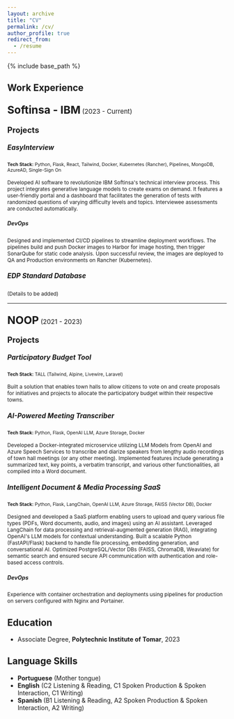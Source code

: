 ```yaml
---
layout: archive
title: "CV"
permalink: /cv/
author_profile: true
redirect_from:
  - /resume
---
```


{% include base_path %} 

## Work Experience  
### <span style="font-size: 1.5em;">**Softinsa - IBM**</span> <span style="font-size: 0.9em; font-weight: normal;">(2023 - Current)</span>  

#### <span style="font-size: 1.3em;">Projects</span>  

##### <span style="font-size: 1.1em;">**EasyInterview**</span>  
<span style="font-size: 0.75em;"><strong>Tech Stack:</strong> Python, Flask, React, Tailwind, Docker, Kubernetes (Rancher), Pipelines, MongoDB, AzureAD, Single-Sign On</span>  

<span style="font-size: 0.85em;">
Developed AI software to revolutionize IBM Softinsa's technical interview process. This project integrates generative language models to create exams on demand. It features a user-friendly portal and a dashboard that facilitates the generation of tests with randomized questions of varying difficulty levels and topics. Interviewee assessments are conducted automatically.
</span>  

##### <span style="font-size: 0.9em;">**DevOps**</span>
<span style="font-size: 0.85em;">
Designed and implemented CI/CD pipelines to streamline deployment workflows. The pipelines build and push Docker images to Harbor for image hosting, then trigger SonarQube for static code analysis. Upon successful review, the images are deployed to QA and Production environments on Rancher (Kubernetes).
</span>  

##### <span style="font-size: 1.1em;">**EDP Standard Database**</span>
<span style="font-size: 0.85em;">(Details to be added)</span>  

---

### <span style="font-size: 1.5em;">**NOOP**</span> <span style="font-size: 0.9em; font-weight: normal;">(2021 - 2023)</span>  

#### <span style="font-size: 1.3em;">Projects</span>

##### <span style="font-size: 1.1em;">**Participatory Budget Tool**</span>
<span style="font-size: 0.75em"><strong>Tech Stack:</strong> TALL (Tailwind, Alpine, Livewire, Laravel)</span>  

<span style="font-size: 0.85em;">
Built a solution that enables town halls to allow citizens to vote on and create proposals for initiatives and projects to allocate the participatory budget within their respective towns.
</span>  

##### <span style="font-size: 1.1em;">**AI-Powered Meeting Transcriber**</span>
<span style="font-size: 0.75em;"><strong>Tech Stack:</strong> Python, Flask, OpenAI LLM, Azure Storage, Docker</span>  

<span style="font-size: 0.85em;">
Developed a Docker-integrated microservice utilizing LLM Models from OpenAI and Azure Speech Services to transcribe and diarize speakers from lengthy audio recordings of town hall meetings (or any other meeting). Implemented features include generating a summarized text, key points, a verbatim transcript, and various other functionalities, all compiled into a Word document.
</span>  

##### <span style="font-size: 1.1em;">**Intelligent Document & Media Processing SaaS**</span>
<span style="font-size: 0.75em;"><strong>Tech Stack:</strong> Python, Flask, LangChain, OpenAI LLM, Azure Storage, FAISS (Vector DB), Docker</span>  

<span style="font-size: 0.85em;">
Designed and developed a SaaS platform enabling users to upload and query various file types (PDFs, Word documents, audio, and images) using an AI assistant. Leveraged LangChain for data processing and retrieval-augmented generation (RAG), integrating OpenAI's LLM models for contextual understanding. Built a scalable Python (FastAPI/Flask) backend to handle file processing, embedding generation, and conversational AI. Optimized PostgreSQL/Vector DBs (FAISS, ChromaDB, Weaviate) for semantic search and ensured secure API communication with authentication and role-based access controls.
</span>  

##### <span style="font-size: 0.9em;">**DevOps**</span>
<span style="font-size: 0.85em;">
Experience with container orchestration and deployments using pipelines for production on servers configured with Nginx and Portainer.
</span>  

## **Education**  
- Associate Degree, **Polytechnic Institute of Tomar**, 2023  

## **Language Skills**  
- **Portuguese** (Mother tongue)  
- **English** (C2 Listening & Reading, C1 Spoken Production & Spoken Interaction, C1 Writing)  
- **Spanish** (B1 Listening & Reading, A2 Spoken Production & Spoken Interaction, A2 Writing)  
